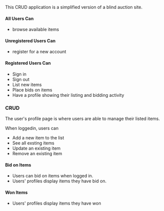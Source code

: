 This CRUD application is a simplified version of a blind auction site. 

#### All Users Can

- browse available items

#### Unregistered Users Can

- register for a new account

#### Registered Users Can

- Sign in
- Sign out
- List new items
- Place bids on items
- Have a profile showing their listing and bidding activity


### CRUD

The user's profile page is where users are able to manage their listed items.

When loggedin, users can

* Add a new item to the list
* See all exsting items
* Update an existing item
* Remove an existing item

#### Bid on Items

* Users can bid on items when logged in. 
* Users' profiles display items they have bid on.

#### Won Items

* Users' profiles display items they have won


